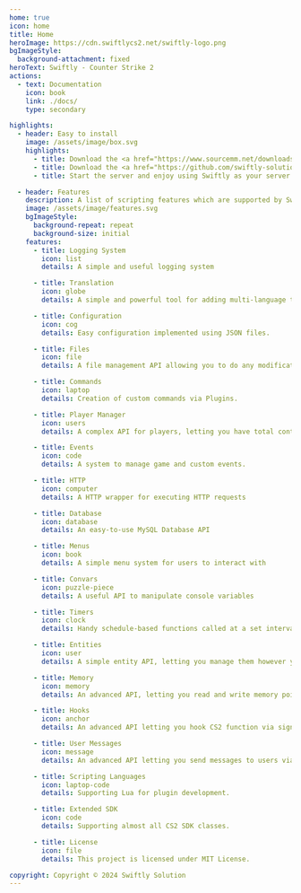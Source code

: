 ```yaml
---
home: true
icon: home
title: Home
heroImage: https://cdn.swiftlycs2.net/swiftly-logo.png
bgImageStyle:
  background-attachment: fixed
heroText: Swiftly - Counter Strike 2
actions:
  - text: Documentation
    icon: book
    link: ./docs/
    type: secondary

highlights:
  - header: Easy to install
    image: /assets/image/box.svg
    highlights:
      - title: Download the <a href="https://www.sourcemm.net/downloads.php?branch=dev"><code>Latest Version of Metamod</code></a> and install the contents of the archive inside <code>game/csgo</code>.
      - title: Download the <a href="https://github.com/swiftly-solution/swiftly/releases"><code>Latest Version of Swiftly</code></a> and install the contents of the archive inside <code>game/csgo</code>.
      - title: Start the server and enjoy using Swiftly as your server framework. 

  - header: Features
    description: A list of scripting features which are supported by Swiftly Scripting API.
    image: /assets/image/features.svg
    bgImageStyle:
      background-repeat: repeat
      background-size: initial
    features:
      - title: Logging System
        icon: list
        details: A simple and useful logging system

      - title: Translation
        icon: globe
        details: A simple and powerful tool for adding multi-language to your plugin

      - title: Configuration
        icon: cog
        details: Easy configuration implemented using JSON files.

      - title: Files
        icon: file
        details: A file management API allowing you to do any modification, including compression.

      - title: Commands
        icon: laptop
        details: Creation of custom commands via Plugins.

      - title: Player Manager
        icon: users
        details: A complex API for players, letting you have total control

      - title: Events
        icon: code
        details: A system to manage game and custom events.

      - title: HTTP
        icon: computer
        details: A HTTP wrapper for executing HTTP requests

      - title: Database
        icon: database
        details: An easy-to-use MySQL Database API

      - title: Menus
        icon: book
        details: A simple menu system for users to interact with

      - title: Convars
        icon: puzzle-piece
        details: A useful API to manipulate console variables

      - title: Timers
        icon: clock
        details: Handy schedule-based functions called at a set interval of time

      - title: Entities
        icon: user
        details: A simple entity API, letting you manage them however you'd like

      - title: Memory
        icon: memory
        details: An advanced API, letting you read and write memory pointers.

      - title: Hooks
        icon: anchor
        details: An advanced API letting you hook CS2 function via signatures.

      - title: User Messages
        icon: message
        details: An advanced API letting you send messages to users via Protocol Buffers.

      - title: Scripting Languages
        icon: laptop-code
        details: Supporting Lua for plugin development.

      - title: Extended SDK
        icon: code
        details: Supporting almost all CS2 SDK classes.

      - title: License
        icon: file
        details: This project is licensed under MIT License.

copyright: Copyright © 2024 Swiftly Solution 
---
```

